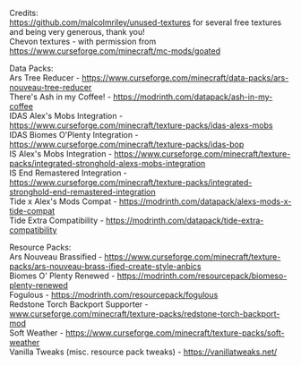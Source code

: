 Credits:  
https://github.com/malcolmriley/unused-textures for several free textures and being very generous, thank you!  
Chevon textures - with permission from https://www.curseforge.com/minecraft/mc-mods/goated   
  
Data Packs:  
Ars Tree Reducer - https://www.curseforge.com/minecraft/data-packs/ars-nouveau-tree-reducer   
There's Ash in my Coffee! - https://modrinth.com/datapack/ash-in-my-coffee   
IDAS Alex's Mobs Integration - https://www.curseforge.com/minecraft/texture-packs/idas-alexs-mobs   
IDAS Biomes O'Plenty Integration - https://www.curseforge.com/minecraft/texture-packs/idas-bop   
IS Alex's Mobs Integration - https://www.curseforge.com/minecraft/texture-packs/integrated-stronghold-alexs-mobs-integration   
IS End Remastered Integration - https://www.curseforge.com/minecraft/texture-packs/integrated-stronghold-end-remastered-integration   
Tide x Alex's Mods Compat - https://modrinth.com/datapack/alexs-mods-x-tide-compat   
Tide Extra Compatibility - https://modrinth.com/datapack/tide-extra-compatibility   
  
Resource Packs:   
Ars Nouveau Brassified - https://www.curseforge.com/minecraft/texture-packs/ars-nouveau-brass-ified-create-style-anbics   
Biomes O' Plenty Renewed - https://modrinth.com/resourcepack/biomeso-plenty-renewed   
Fogulous - https://modrinth.com/resourcepack/fogulous   
Redstone Torch Backport Supporter - www.curseforge.com/minecraft/texture-packs/redstone-torch-backport-mod   
Soft Weather - https://www.curseforge.com/minecraft/texture-packs/soft-weather   
Vanilla Tweaks (misc. resource pack tweaks) - https://vanillatweaks.net/   